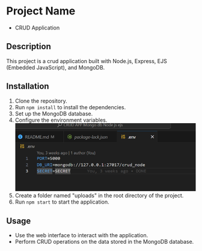 # Project Name
* CRUD Application

## Description
This project is a crud application built with Node.js, Express, EJS (Embedded JavaScript), and MongoDB.

## Installation
1. Clone the repository.
2. Run `npm install` to install the dependencies.
3. Set up the MongoDB database.
4. Configure the environment variables.
![Project Structure](/screenshot/env.png)
5. Create a folder named "uploads" in the root directory of the project.
6. Run `npm start` to start the application.

## Usage
- Use the web interface to interact with the application.
- Perform CRUD operations on the data stored in the MongoDB database.




